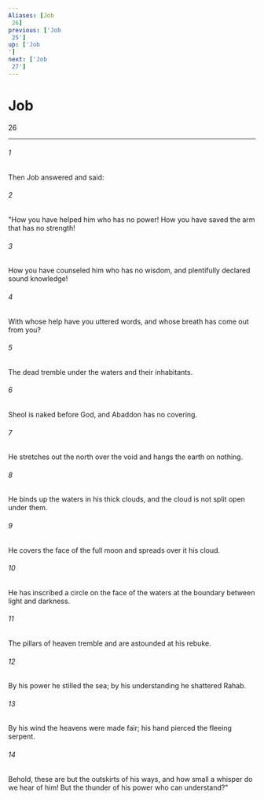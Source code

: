 ```yaml
---
Aliases: [Job 26]
previous: ['Job 25']
up: ['Job']
next: ['Job 27']
---
```

# Job 26

***
 

###### 1 
Then Job answered and said:  

###### 2 
"How you have helped him who has no power!  How you have saved the arm that has no strength!   

###### 3 
How you have counseled him who has no wisdom,  and plentifully declared sound knowledge!   

###### 4 
With whose help have you uttered words,  and whose breath has come out from you?   

###### 5 
The dead tremble  under the waters and their inhabitants.   

###### 6 
Sheol is naked before God,  and Abaddon has no covering.   

###### 7 
He stretches out the north over the void  and hangs the earth on nothing.   

###### 8 
He binds up the waters in his thick clouds,  and the cloud is not split open under them.   

###### 9 
He covers the face of the full moon  and spreads over it his cloud.   

###### 10 
He has inscribed a circle on the face of the waters  at the boundary between light and darkness.   

###### 11 
The pillars of heaven tremble  and are astounded at his rebuke.   

###### 12 
By his power he stilled the sea;  by his understanding he shattered Rahab.   

###### 13 
By his wind the heavens were made fair;  his hand pierced the fleeing serpent.   

###### 14 
Behold, these are but the outskirts of his ways,  and how small a whisper do we hear of him!  But the thunder of his power who can understand?"
